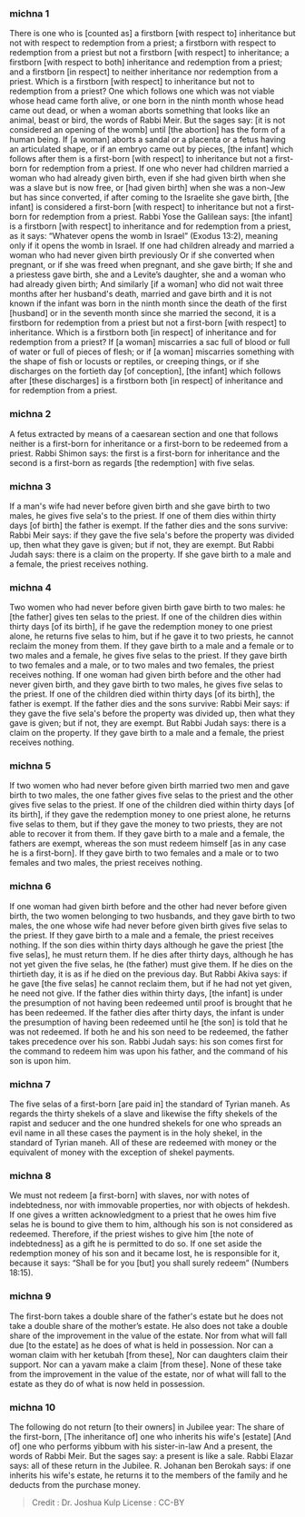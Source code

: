 
### michna 1
There is one who is [counted as] a firstborn [with respect to] inheritance but not with respect to redemption from a priest; a firstborn with respect to redemption from a priest but not a firstborn [with respect] to inheritance; a firstborn [with respect to both] inheritance and redemption from a priest; and a firstborn [in respect] to neither inheritance nor redemption from a priest. Which is a firstborn [with respect] to inheritance but not to redemption from a priest? One which follows one which was not viable whose head came forth alive, or one born in the ninth month whose head came out dead, or when a woman aborts something that looks like an animal, beast or bird, the words of Rabbi Meir. But the sages say: [it is not considered an opening of the womb] until [the abortion] has the form of a human being. If [a woman] aborts a sandal or a placenta or a fetus having an articulated shape, or if an embryo came out by pieces, [the infant] which follows after them is a first-born [with respect] to inheritance but not a first-born for redemption from a priest. If one who never had children married a woman who had already given birth, even if she had given birth when she was a slave but is now free, or [had given birth] when she was a non-Jew but has since converted, if after coming to the Israelite she gave birth, [the infant] is considered a first-born [with respect] to inheritance but not a first-born for redemption from a priest. Rabbi Yose the Galilean says: [the infant] is a firstborn [with respect] to inheritance and for redemption from a priest, as it says: “Whatever opens the womb in Israel” (Exodus 13:2), meaning only if it opens the womb in Israel. If one had children already and married a woman who had never given birth previously Or if she converted when pregnant, or if she was freed when pregnant, and she gave birth; If she and a priestess gave birth, she and a Levite’s daughter, she and a woman who had already given birth; And similarly [if a woman] who did not wait three months after her husband's death, married and gave birth and it is not known if the infant was born in the ninth month since the death of the first [husband] or in the seventh month since she married the second, it is a firstborn for redemption from a priest but not a first-born [with respect] to inheritance. Which is a firstborn both [in respect] of inheritance and for redemption from a priest? If [a woman] miscarries a sac full of blood or full of water or full of pieces of flesh; or if [a woman] miscarries something with the shape of fish or locusts or reptiles, or creeping things, or if she discharges on the fortieth day [of conception], [the infant] which follows after [these discharges] is a firstborn both [in respect] of inheritance and for redemption from a priest.

### michna 2
A fetus extracted by means of a caesarean section and one that follows neither is a first-born for inheritance or a first-born to be redeemed from a priest. Rabbi Shimon says: the first is a first-born for inheritance and the second is a first-born as regards [the redemption] with five selas.

### michna 3
If a man's wife had never before given birth and she gave birth to two males, he gives five sela's to the priest. If one of them dies within thirty days [of birth] the father is exempt. If the father dies and the sons survive: Rabbi Meir says: if they gave the five sela's before the property was divided up, then what they gave is given; but if not, they are exempt. But Rabbi Judah says: there is a claim on the property. If she gave birth to a male and a female, the priest receives nothing.

### michna 4
Two women who had never before given birth gave birth to two males: he [the father] gives ten selas to the priest. If one of the children dies within thirty days [of its birth], if he gave the redemption money to one priest alone, he returns five selas to him, but if he gave it to two priests, he cannot reclaim the money from them. If they gave birth to a male and a female or to two males and a female, he gives five selas to the priest. If they gave birth to two females and a male, or to two males and two females, the priest receives nothing. If one woman had given birth before and the other had never given birth, and they gave birth to two males, he gives five selas to the priest. If one of the children died within thirty days [of its birth], the father is exempt. If the father dies and the sons survive: Rabbi Meir says: if they gave the five sela's before the property was divided up, then what they gave is given; but if not, they are exempt. But Rabbi Judah says: there is a claim on the property. If they gave birth to a male and a female, the priest receives nothing.

### michna 5
If two women who had never before given birth married two men and gave birth to two males, the one father gives five selas to the priest and the other gives five selas to the priest. If one of the children died within thirty days [of its birth], if they gave the redemption money to one priest alone, he returns five selas to them, but if they gave the money to two priests, they are not able to recover it from them. If they gave birth to a male and a female, the fathers are exempt, whereas the son must redeem himself [as in any case he is a first-born]. If they gave birth to two females and a male or to two females and two males, the priest receives nothing.

### michna 6
If one woman had given birth before and the other had never before given birth, the two women belonging to two husbands, and they gave birth to two males, the one whose wife had never before given birth gives five selas to the priest. If they gave birth to a male and a female, the priest receives nothing. If the son dies within thirty days although he gave the priest [the five selas], he must return them. If he dies after thirty days, although he has not yet given the five selas, he (the father) must give them. If he dies on the thirtieth day, it is as if he died on the previous day. But Rabbi Akiva says: if he gave [the five selas] he cannot reclaim them, but if he had not yet given, he need not give. If the father dies within thirty days, [the infant] is under the presumption of not having been redeemed until proof is brought that he has been redeemed. If the father dies after thirty days, the infant is under the presumption of having been redeemed until he [the son] is told that he was not redeemed. If both he and his son need to be redeemed, the father takes precedence over his son. Rabbi Judah says: his son comes first for the command to redeem him was upon his father, and the command of his son is upon him.

### michna 7
The five selas of a first-born [are paid in] the standard of Tyrian maneh. As regards the thirty shekels of a slave and likewise the fifty shekels of the rapist and seducer and the one hundred shekels for one who spreads an evil name    in all these cases the payment is in the holy shekel, in the standard of Tyrian maneh. All of these are redeemed with money or the equivalent of money with the exception of shekel payments.

### michna 8
We must not redeem [a first-born] with slaves, nor with notes of indebtedness, nor with immovable properties, nor with objects of hekdesh. If one gives a written acknowledgment to a priest that he owes him five selas he is bound to give them to him, although his son is not considered as redeemed. Therefore, if the priest wishes to give him [the note of indebtedness] as a gift he is permitted to do so. If one set aside the redemption money of his son and it became lost, he is responsible for it, because it says: “Shall be for you [but] you shall surely redeem” (Numbers 18:15).

### michna 9
The first-born takes a double share of the father's estate but he does not take a double share of the mother’s estate. He also does not take a double share of the improvement in the value of the estate. Nor from what will fall due [to the estate] as he does of what is held in possession. Nor can a woman claim with her ketubah [from these], Nor can daughters claim their support. Nor can a yavam make a claim [from these]. None of these take from the improvement in the value of the estate, nor of what will fall to the estate as they do of what is now held in possession.

### michna 10
The following do not return [to their owners] in Jubilee year: The share of the first-born, [The inheritance of] one who inherits his wife's [estate] [And of] one who performs yibbum with his sister-in-law And a present, the words of Rabbi Meir. But the sages say: a present is like a sale. Rabbi Elazar says: all of these return in the Jubilee. R. Johanan ben Berokah says: if one inherits his wife's estate, he returns it to the members of the family and he deducts from the purchase money.

>Credit : Dr. Joshua Kulp
>License : CC-BY
